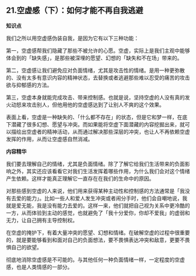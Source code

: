 ## 21.空虚感（下）：如何才能不再自我逃避
**知识点**


我们之所以用空虚感伪装自我，是因为它有以下三种功能：


第一，空虚感帮我们隐藏了那些不被允许的心愿。空虚，实际上是我们主观中能够体会到的「缺失感」，是那些被深埋的愿望、幻想的「缺失和不在场」带来的。


第二，空虚感让我们避免应对负面情绪，尤其是攻击性的情绪。是用一种更弥散的、没有太多有意识内容的精神状态，去替换或者逃避那些难以忍受的痛苦的攻击欲与抑郁感的方法。


第三，空虚本身就能完成攻击、带来控制感。也就是说，坚持空虚的人没有真的发火动怒来攻击别人，但他用他的空虚感达到了让别人不爽的这个效果。


表面上看，空虚是一种缺失的、「什么都不存在」的状态，但是它和梦一样，在底下潜藏了很多幻想、愿望与冲突。而如果能将空虚下面潜藏的内容挖掘出来，就可以描绘出空虚者的精神活动，从而通过解决那些深层的冲突，也让人不再依赖空虚发挥的作用，从而让空虚感自然消减。


**内容精华**


我们要去理解自己的情绪，尤其是负面情绪。除了了解它给我们生活带来的负面影响之外，其实还应该看看它对我们生活发挥着哪些作用，为什么我们会对这个情绪产生依赖。这样才能真正理解它一直存在在我们的生命中的原因。


对那些感到空虚的人来说，他们用来获得某种主动性和控制感的方法通常是「我没有去爱的能力」。比如一些人和爱人发生冲突或者闹分手时，他们会自嘲地说，我就是爱无能，我是没有能力去爱的。这样一来，他们就把自己视为关系中更冷酷的一方，从而体验到主动的感觉，也就避免了「我十分爱你，你却不爱我」的虚弱和无力，让自己拥有主导控制权。


在空虚的掩护下，有着大量冲突的愿望、幻想和情绪。在破解空虚的过程中很重要的，就是要能够看到和面对自己的负面想法，要不畏惧表达冲突和敌意，更要不畏惧自己的欲望。


彻底地消除空虚感是不可能的。与其他任何一种负面情绪一样，一定程度的空虚感，也是人类情感的一部分。

